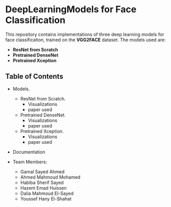 # DeepLearningModels for Face Classification

This repository contains implementations of three deep learning models for face classification, trained on the **VGG2FACE** dataset. The models used are:

- **ResNet from Scratch**
- **Pretrained DenseNet**
- **Pretrained Xception**

## Table of Contents

- Models.
  - ResNet from Scratch.
     - Visualizations
     - paper used
  - Pretrained DenseNet.
     - Visualizations
     - paper used
  - Pretrained Xception.
     - Visualizations
     - paper used
- Documentation

- Team Members:
  - Gamal Sayed Ahmed
  - Ahmed Mahmoud Mohamed
  - Habiba Sherif Sayed
  - Hazem Emad Huissen
  - Dalia Mahmoud El-Sayed
  - Youssef Hany El-Shahat
